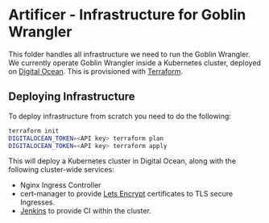 # Artificer - Infrastructure for Goblin Wrangler
This folder handles all infrastructure we need to run the Goblin Wrangler. We currently operate Goblin Wrangler inside a Kubernetes cluster, deployed on [Digital Ocean](https://www.digitalocean.com/). This is provisioned with [Terraform](https://www.terraform.io/).

## Deploying Infrastructure
To deploy infrastructure from scratch you need to do the following:

```bash
terraform init
DIGITALOCEAN_TOKEN=<API key> terraform plan
DIGITALOCEAN_TOKEN=<API key> terraform apply
```

This will deploy a Kubernetes cluster in Digital Ocean, along with the following cluster-wide services:
 - Nginx Ingress Controller
 - cert-manager to provide [Lets Encrypt](https://letsencrypt.org/) certificates to TLS secure Ingresses.
 - [Jenkins](https://www.jenkins.io/) to provide CI within the cluster.
